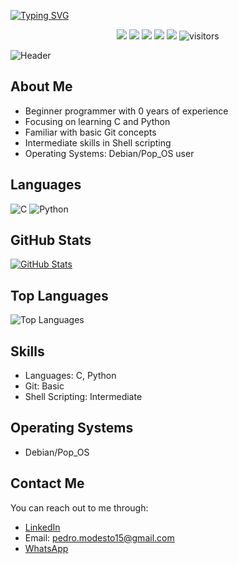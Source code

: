 [![Typing SVG](https://readme-typing-svg.herokuapp.com?color=%2336BCF7&center=true&vCenter=true&width=600&lines=Hello+everyone!+👋;Thank+you+for+visiting+my+profile;I'm+Pedro+Modesto;I'm+a+student+at+42+SP;Currently+learning+all+about+C;Have+fun+with+my+GitHub+😄)](https://git.io/typing-svg)

<div align="center">
    <a href="https://github.com/BEPb/BEPb"><img src="https://img.shields.io/badge/status-updating-brightgreen.svg"></a>
    <a href="https://github.com/python/cpython"><img src="https://img.shields.io/badge/Python-3.10-FF1493.svg"></a>
    <a href="https://github.com/BEPb/BEPb/graphs/contributors"><img src="https://img.shields.io/github/contributors/BEPb/BEPb?color=blue"></a>
    <a href="https://github.com/BEPb/BEPb/stargazers"><img src="https://img.shields.io/github/stars/BEPb/BEPb.svg?logo=github"></a>
    <a href="https://github.com/BEPb/BEPb/network/members"><img src="https://img.shields.io/github/forks/BEPb/BEPb.svg?color=blue&logo=github"></a>
    <img src="https://visitor-badge.laobi.icu/badge?page_id=BEPb.BEPb" alt="visitors"/>   
</div>

![Header](./src/header_.png)

## About Me

- Beginner programmer with 0 years of experience
- Focusing on learning C and Python
- Familiar with basic Git concepts
- Intermediate skills in Shell scripting
- Operating Systems: Debian/Pop_OS user

## Languages

![C](https://img.shields.io/badge/-C-00599C?style=flat&logo=c&logoColor=white)
![Python](https://img.shields.io/badge/-Python-3776AB?style=flat&logo=python&logoColor=white)

## GitHub Stats

[![GitHub Stats](https://github-readme-stats.vercel.app/api?username=phm-aguiar)](https://github.com/phm-aguiar)

## Top Languages

![Top Languages](https://github-readme-stats.vercel.app/api/top-langs/?username=phm-aguiar&theme=radical&layout=compact)

## Skills

- Languages: C, Python
- Git: Basic
- Shell Scripting: Intermediate

## Operating Systems

- Debian/Pop_OS

## Contact Me

You can reach out to me through:

- [LinkedIn](https://www.linkedin.com/in/pedro-modesto/)
- Email: pedro.modesto15@gmail.com
- [WhatsApp](https://api.whatsapp.com/send?phone=+55119400289)


